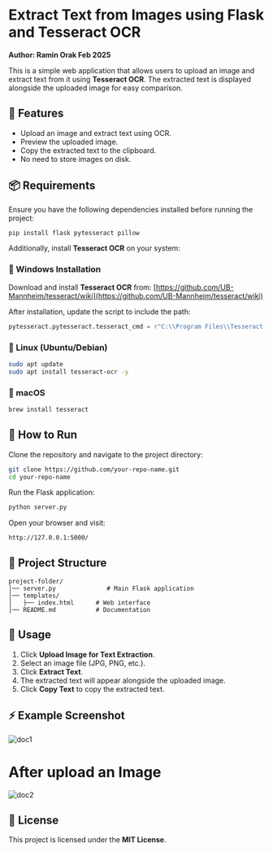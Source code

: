 # Extract Text from Images using Flask and Tesseract OCR

**Author: Ramin Orak Feb 2025**

This is a simple web application that allows users to upload an image and extract text from it using **Tesseract OCR**. The extracted text is displayed alongside the uploaded image for easy comparison.

## 🚀 Features
- Upload an image and extract text using OCR.
- Preview the uploaded image.
- Copy the extracted text to the clipboard.
- No need to store images on disk.

## 📦 Requirements
Ensure you have the following dependencies installed before running the project:

```bash
pip install flask pytesseract pillow
```
Additionally, install **Tesseract OCR** on your system:

### 🔹 Windows Installation
Download and install **Tesseract OCR** from:
[https://github.com/UB-Mannheim/tesseract/wiki](https://github.com/UB-Mannheim/tesseract/wiki)

After installation, update the script to include the path:
```python
pytesseract.pytesseract.tesseract_cmd = r"C:\\Program Files\\Tesseract-OCR\\tesseract.exe"
```

### 🔹 Linux (Ubuntu/Debian)
```bash
sudo apt update
sudo apt install tesseract-ocr -y
```

### 🔹 macOS
```bash
brew install tesseract
```

## 🔧 How to Run
Clone the repository and navigate to the project directory:

```bash
git clone https://github.com/your-repo-name.git
cd your-repo-name
```

Run the Flask application:
```bash
python server.py
```

Open your browser and visit:
```
http://127.0.0.1:5000/
```

## 📜 Project Structure
```
project-folder/
│── server.py              # Main Flask application
│── templates/
│   ├── index.html      # Web interface
│── README.md           # Documentation
```

## 📝 Usage
1. Click **Upload Image for Text Extraction**.
2. Select an image file (JPG, PNG, etc.).
3. Click **Extract Text**.
4. The extracted text will appear alongside the uploaded image.
5. Click **Copy Text** to copy the extracted text.

## ⚡ Example Screenshot
![doc1](https://github.com/user-attachments/assets/e26b71a1-34c5-4609-a4d5-c7fb3503a1e8)

# After upload an Image

![doc2](https://github.com/user-attachments/assets/a020ec50-fb8a-4fb8-835b-cf1bb8e9b883)


## 📜 License
This project is licensed under the **MIT License**.
